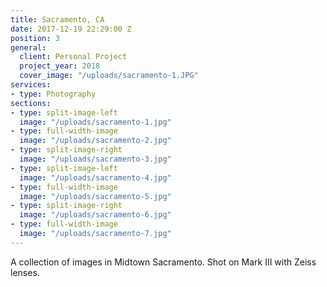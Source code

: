 ```yaml
---
title: Sacramento, CA
date: 2017-12-19 22:29:00 Z
position: 3
general:
  client: Personal Project
  project_year: 2018
  cover_image: "/uploads/sacramento-1.JPG"
services:
- type: Photography
sections:
- type: split-image-left
  image: "/uploads/sacramento-1.jpg"
- type: full-width-image
  image: "/uploads/sacramento-2.jpg"  
- type: split-image-right
  image: "/uploads/sacramento-3.jpg" 
- type: split-image-left
  image: "/uploads/sacramento-4.jpg"  
- type: full-width-image
  image: "/uploads/sacramento-5.jpg" 
- type: split-image-right
  image: "/uploads/sacramento-6.jpg"
- type: full-width-image
  image: "/uploads/sacramento-7.jpg"        
---
```


A collection of images in Midtown Sacramento. Shot on Mark III with Zeiss lenses.
